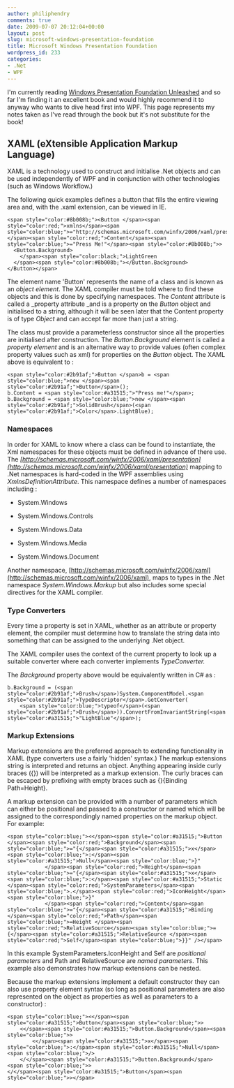 ```yaml
---
author: philiphendry
comments: true
date: 2009-07-07 20:12:04+00:00
layout: post
slug: microsoft-windows-presentation-foundation
title: Microsoft Windows Presentation Foundation
wordpress_id: 233
categories:
- .Net
- WPF
---
```


I'm currently reading [Windows Presentation Foundation Unleashed](http://www.amazon.co.uk/Windows-Presentation-Foundation-Unleashed-WPF/dp/0672328917/ref=sr_1_1?ie=UTF8&s=books&qid=1209978265&sr=8-1) and so far I'm finding it an excellent book and would highly recommend it to anyway who wants to dive head first into WPF. This page represents my notes taken as I've read through the book but it's not substitute for the book!

 

## XAML (eXtensible Application Markup Language)

 

XAML is a technology used to construct and initialise .Net objects and can be used independently of WPF and in conjunction with other technologies (such as Windows Workflow.)

 

The following quick examples defines a button that fills the entire viewing area and, with the .xaml extension, can be viewed in IE.

 
    
    <span style="color:#8b008b;"><Button </span><span style="color:red;">xmlns</span><span style="color:blue;">="http://schemas.microsoft.com/winfx/2006/xaml/presentation" </span><span style="color:red;">Content</span><span style="color:blue;">="Press Me!"</span><span style="color:#8b008b;">>
      <Button.Background>
        </span><span style="color:black;">LightGreen
      </span><span style="color:#8b008b;"></Button.Background>
    </Button></span>


[](http://11011.net/software/vspaste)[](http://11011.net/software/vspaste)



The element name 'Button' represents the name of a class and is known as an _object element_. The XAML compiler must be told where to find these objects and this is done by specifying namespaces. The _Content_ attribute is called a _property attribute _and is a property on the _Button_ object and initialised to a string, although it will be seen later that the Content property is of type _Object_ and can accept far more than just a string. 





The class must provide a parameterless constructor since all the properties are initialised after construction. The _Button.Background_ element is called a _property element_ and is an alternative way to provide values (often complex property values such as xml) for properties on the _Button_ object. The XAML above is equivalent to :




    
    <span style="color:#2b91af;">Button </span>b = <span style="color:blue;">new </span><span style="color:#2b91af;">Button</span>();
    b.Content = <span style="color:#a31515;">"Press me!"</span>;
    b.Background = <span style="color:blue;">new </span><span style="color:#2b91af;">SolidBrush</span>(<span style="color:#2b91af;">Color</span>.LightBlue);


[](http://11011.net/software/vspaste)[](http://11011.net/software/vspaste)



### Namespaces





In order for XAML to know where a class can be found to instantiate, the Xml namespaces for these objects must be defined in advance of there use. The _[http://schemas.microsoft.com/winfx/2006/xaml/presentation](http://schemas.microsoft.com/winfx/2006/xaml/presentation)_ mapping to .Net namespaces is hard-coded in the WPF assemblies using _XmlnsDefinitionAttribute_. This namespace defines a number of namespaces including :






  
  * System.Windows 


  
  * System.Windows.Controls 


  
  * System.Windows.Data 


  
  * System.Windows.Media 


  
  * System.Windows.Document 





Another namespace, [http://schemas.microsoft.com/winfx/2006/xaml](http://schemas.microsoft.com/winfx/2006/xaml), maps to types in the .Net namespace _System.Windows.Markup_ but also includes some special directives for the XAML compiler.





### Type Converters





Every time a property is set in XAML, whether as an attribute or property element, the compiler must determine how to translate the string data into something that can be assigned to the underlying .Net object.





The XAML compiler uses the context of the current property to look up a suitable converter where each converter implements _TypeConverter._





The _Background_ property above would be equivalently written in C# as :




    
    b.Background = (<span style="color:#2b91af;">Brush</span>)System.ComponentModel.<span style="color:#2b91af;">TypeDescriptor</span>.GetConverter(
        <span style="color:blue;">typeof</span>(<span style="color:#2b91af;">Brush</span>)).ConvertFromInvariantString(<span style="color:#a31515;">"LightBlue"</span>);





### [](http://11011.net/software/vspaste)Markup Extensions





Markup extensions are the preferred approach to extending functionality in XAML (type converters use a fairly 'hidden' syntax.) The markup extensions string is interpreted and returns an object. Anything appearing inside curly braces ({}) will be interpreted as a markup extension. The curly braces can be escaped by prefixing with empty braces such as {}{Binding Path=Height}.





A markup extension can be provided with a number of parameters which can either be positional and passed to a constructor or named which will be assigned to the correspondingly named properties on the markup object. For example:




    
    <span style="color:blue;"><</span><span style="color:#a31515;">Button </span><span style="color:red;">Background</span><span style="color:blue;">="{</span><span style="color:#a31515;">x</span><span style="color:blue;">:</span><span style="color:#a31515;">Null</span><span style="color:blue;">}"
                </span><span style="color:red;">Height</span><span style="color:blue;">="{</span><span style="color:#a31515;">x</span><span style="color:blue;">:</span><span style="color:#a31515;">Static </span><span style="color:red;">SystemParameters</span><span style="color:blue;">.</span><span style="color:red;">IconHeight</span><span style="color:blue;">}"
                </span><span style="color:red;">Content</span><span style="color:blue;">="{</span><span style="color:#a31515;">Binding </span><span style="color:red;">Path</span><span style="color:blue;">=Height </span><span style="color:red;">RelativeSource</span><span style="color:blue;">={</span><span style="color:#a31515;">RelativeSource </span><span style="color:red;">Self</span><span style="color:blue;">}}" /></span>





[](http://11011.net/software/vspaste)In this example SystemParameters.IconHeight and Self are _positional parameters_ and Path and RelativeSource are _named parameters_. This example also demonstrates how markup extensions can be nested.





Because the markup extensions implement a default constructor they can also use property element syntax (so long as positional parameters are also represented on the object as properties as well as parameters to a constructor) :




    
    <span style="color:blue;"><</span><span style="color:#a31515;">Button</span><span style="color:blue;">>
        <</span><span style="color:#a31515;">Button.Background</span><span style="color:blue;">>
            <</span><span style="color:#a31515;">x</span><span style="color:blue;">:</span><span style="color:#a31515;">Null</span><span style="color:blue;">/>
        </</span><span style="color:#a31515;">Button.Background</span><span style="color:blue;">>
    </</span><span style="color:#a31515;">Button</span><span style="color:blue;">></span>


[](http://11011.net/software/vspaste)[](http://11011.net/software/vspaste)
